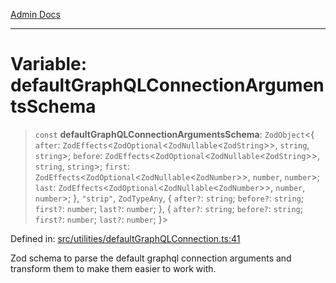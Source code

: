 [Admin Docs](/)

***

# Variable: defaultGraphQLConnectionArgumentsSchema

> `const` **defaultGraphQLConnectionArgumentsSchema**: `ZodObject`\<\{ `after`: `ZodEffects`\<`ZodOptional`\<`ZodNullable`\<`ZodString`\>\>, `string`, `string`\>; `before`: `ZodEffects`\<`ZodOptional`\<`ZodNullable`\<`ZodString`\>\>, `string`, `string`\>; `first`: `ZodEffects`\<`ZodOptional`\<`ZodNullable`\<`ZodNumber`\>\>, `number`, `number`\>; `last`: `ZodEffects`\<`ZodOptional`\<`ZodNullable`\<`ZodNumber`\>\>, `number`, `number`\>; \}, `"strip"`, `ZodTypeAny`, \{ `after?`: `string`; `before?`: `string`; `first?`: `number`; `last?`: `number`; \}, \{ `after?`: `string`; `before?`: `string`; `first?`: `number`; `last?`: `number`; \}\>

Defined in: [src/utilities/defaultGraphQLConnection.ts:41](https://github.com/gautam-divyanshu/talawa-api/blob/84910820371ade6fdca33545b3a0fc1e929731b2/src/utilities/defaultGraphQLConnection.ts#L41)

Zod schema to parse the default graphql connection arguments and transform them to make them easier to work with.
